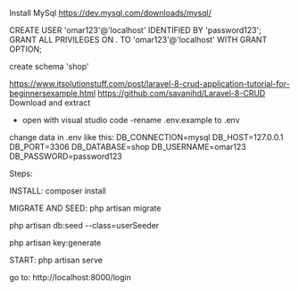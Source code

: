 Install MySql
https://dev.mysql.com/downloads/mysql/


CREATE USER 'omar123'@'localhost' IDENTIFIED BY 'password123';
GRANT ALL PRIVILEGES ON *.* TO 'omar123'@'localhost' WITH GRANT OPTION;

create schema 'shop'


https://www.itsolutionstuff.com/post/laravel-8-crud-application-tutorial-for-beginnersexample.html
https://github.com/savanihd/Laravel-8-CRUD
Download and extract
- open with visual studio code
-rename .env.example to .env

change data in .env like this:
DB_CONNECTION=mysql
DB_HOST=127.0.0.1
DB_PORT=3306
DB_DATABASE=shop
DB_USERNAME=omar123
DB_PASSWORD=password123

Steps:

INSTALL:
composer install

MIGRATE AND SEED:
php artisan migrate

php artisan db:seed --class=userSeeder

php artisan key:generate

START:
php artisan serve

go to:
http://localhost:8000/login
